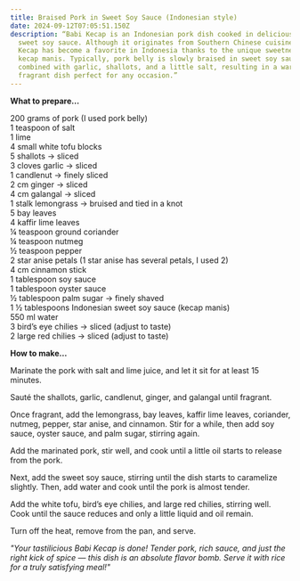 ```yaml
---
title: Braised Pork in Sweet Soy Sauce (Indonesian style)
date: 2024-09-12T07:05:51.150Z
description: “Babi Kecap is an Indonesian pork dish cooked in delicious, rich
  sweet soy sauce. Although it originates from Southern Chinese cuisine, Babi
  Kecap has become a favorite in Indonesia thanks to the unique sweetness of the
  kecap manis. Typically, pork belly is slowly braised in sweet soy sauce,
  combined with garlic, shallots, and a little salt, resulting in a warm,
  fragrant dish perfect for any occasion.”
---
```

**What to prepare…**

200 grams of pork (I used pork belly)\
1 teaspoon of salt\
1 lime\
4 small white tofu blocks\
5 shallots → sliced\
3 cloves garlic → sliced\
1 candlenut → finely sliced\
2 cm ginger → sliced\
4 cm galangal → sliced\
1 stalk lemongrass → bruised and tied in a knot\
5 bay leaves\
4 kaffir lime leaves\
¼ teaspoon ground coriander\
¼ teaspoon nutmeg\
½ teaspoon pepper\
2 star anise petals (1 star anise has several petals, I used 2)\
4 cm cinnamon stick\
1 tablespoon soy sauce\
1 tablespoon oyster sauce\
½ tablespoon palm sugar → finely shaved\
1 ½ tablespoons Indonesian sweet soy sauce (kecap manis)\
550 ml water\
3 bird’s eye chilies → sliced (adjust to taste)\
2 large red chilies → sliced (adjust to taste)

**How to make…**

Marinate the pork with salt and lime juice, and let it sit for at least 15 minutes.

Sauté the shallots, garlic, candlenut, ginger, and galangal until fragrant.

Once fragrant, add the lemongrass, bay leaves, kaffir lime leaves, coriander, nutmeg, pepper, star anise, and cinnamon. Stir for a while, then add soy sauce, oyster sauce, and palm sugar, stirring again.

Add the marinated pork, stir well, and cook until a little oil starts to release from the pork.

Next, add the sweet soy sauce, stirring until the dish starts to caramelize slightly. Then, add water and cook until the pork is almost tender.

Add the white tofu, bird’s eye chilies, and large red chilies, stirring well. Cook until the sauce reduces and only a little liquid and oil remain.

Turn off the heat, remove from the pan, and serve.

*"Your tastilicious Babi Kecap is done! Tender pork, rich sauce, and just the right kick of spice — this dish is an absolute flavor bomb. Serve it with rice for a truly satisfying meal!"*